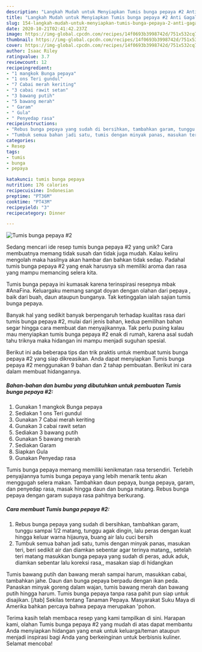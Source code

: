 ```yaml
---
description: "Langkah Mudah untuk Menyiapkan Tumis bunga pepaya #2 Anti Gagal"
title: "Langkah Mudah untuk Menyiapkan Tumis bunga pepaya #2 Anti Gagal"
slug: 154-langkah-mudah-untuk-menyiapkan-tumis-bunga-pepaya-2-anti-gagal
date: 2020-10-21T02:41:42.237Z
image: https://img-global.cpcdn.com/recipes/14f0693b3998742d/751x532cq70/tumis-bunga-pepaya-2-foto-resep-utama.jpg
thumbnail: https://img-global.cpcdn.com/recipes/14f0693b3998742d/751x532cq70/tumis-bunga-pepaya-2-foto-resep-utama.jpg
cover: https://img-global.cpcdn.com/recipes/14f0693b3998742d/751x532cq70/tumis-bunga-pepaya-2-foto-resep-utama.jpg
author: Isaac Riley
ratingvalue: 3.7
reviewcount: 12
recipeingredient:
- "1 mangkok Bunga pepaya"
- "1 ons Teri gundul"
- "7 Cabai merah keriting"
- "3 cabai rawit setan"
- "3 bawang putih"
- "5 bawang merah"
- " Garam"
- " Gula"
- " Penyedap rasa"
recipeinstructions:
- "Rebus bunga pepaya yang sudah di bersihkan, tambahkan garam, tunggu sampai 1/2 matang, tunggu agak dingin, lalu peras dengan kuat hingga keluar warna hijaunya, buang air lalu cuci bersih"
- "Tumbuk semua bahan jadi satu, tumis dengan minyak panas, masukan teri, beri sedikit air dan diamkan sebentar agar terinya matang,, setelah teri matang masukkan bunga pepaya yang sudah di peras, aduk aduk, diamkan sebentar lalu koreksi rasa,, masakan siap di hidangkan"
categories:
- Resep
tags:
- tumis
- bunga
- pepaya

katakunci: tumis bunga pepaya 
nutrition: 176 calories
recipecuisine: Indonesian
preptime: "PT36M"
cooktime: "PT43M"
recipeyield: "3"
recipecategory: Dinner

---
```



![Tumis bunga pepaya #2](https://img-global.cpcdn.com/recipes/14f0693b3998742d/751x532cq70/tumis-bunga-pepaya-2-foto-resep-utama.jpg)

Sedang mencari ide resep tumis bunga pepaya #2 yang unik? Cara membuatnya memang tidak susah dan tidak juga mudah. Kalau keliru mengolah maka hasilnya akan hambar dan bahkan tidak sedap. Padahal tumis bunga pepaya #2 yang enak harusnya sih memiliki aroma dan rasa yang mampu memancing selera kita.

Tumis bunga pepaya ini kumasak karena terinspirasi resepnya mbak #AnaFina. Keluargaku memang sangat doyan dengan olahan dari pepaya , baik dari buah, daun ataupun bunganya. Tak ketinggalan ialah sajian tumis bunga pepaya.

Banyak hal yang sedikit banyak berpengaruh terhadap kualitas rasa dari tumis bunga pepaya #2, mulai dari jenis bahan, kedua pemilihan bahan segar hingga cara membuat dan menyajikannya. Tak perlu pusing kalau mau menyiapkan tumis bunga pepaya #2 enak di rumah, karena asal sudah tahu triknya maka hidangan ini mampu menjadi suguhan spesial.


Berikut ini ada beberapa tips dan trik praktis untuk membuat tumis bunga pepaya #2 yang siap dikreasikan. Anda dapat menyiapkan Tumis bunga pepaya #2 menggunakan 9 bahan dan 2 tahap pembuatan. Berikut ini cara dalam membuat hidangannya.

<!--inarticleads1-->

##### Bahan-bahan dan bumbu yang dibutuhkan untuk pembuatan Tumis bunga pepaya #2:

1. Gunakan 1 mangkok Bunga pepaya
1. Sediakan 1 ons Teri gundul
1. Gunakan 7 Cabai merah keriting
1. Gunakan 3 cabai rawit setan
1. Sediakan 3 bawang putih
1. Gunakan 5 bawang merah
1. Sediakan  Garam
1. Siapkan  Gula
1. Gunakan  Penyedap rasa


Tumis bunga pepaya memang memiliki kenikmatan rasa tersendiri. Terlebih penyajiannya tumis bunga pepaya yang lebih menarik tentu akan menggugah selera makan. Tambahkan daun pepaya, bunga pepaya, garam, dan penyedap rasa, masak hingga daun dan bunga matang. Rebus bunga pepaya dengan garam supaya rasa pahitnya berkurang. 

<!--inarticleads2-->

##### Cara membuat Tumis bunga pepaya #2:

1. Rebus bunga pepaya yang sudah di bersihkan, tambahkan garam, tunggu sampai 1/2 matang, tunggu agak dingin, lalu peras dengan kuat hingga keluar warna hijaunya, buang air lalu cuci bersih
1. Tumbuk semua bahan jadi satu, tumis dengan minyak panas, masukan teri, beri sedikit air dan diamkan sebentar agar terinya matang,, setelah teri matang masukkan bunga pepaya yang sudah di peras, aduk aduk, diamkan sebentar lalu koreksi rasa,, masakan siap di hidangkan


Tumis bawang putih dan bawang merah sampai harum, masukkan cabai, tambahkan jahe. Daun dan bunga pepaya berpadu dengan ikan peda. Panaskan minyak goreng dalam wajan, tumis bawang merah dan bawang putih hingga harum. Tumis bunga pepaya tanpa rasa pahit pun siap untuk disajikan. [/tab] Sekilas tentang Tanaman Pepaya. Masyarakat Suku Maya di Amerika bahkan percaya bahwa pepaya merupakan &#39;pohon. 

Terima kasih telah membaca resep yang kami tampilkan di sini. Harapan kami, olahan Tumis bunga pepaya #2 yang mudah di atas dapat membantu Anda menyiapkan hidangan yang enak untuk keluarga/teman ataupun menjadi inspirasi bagi Anda yang berkeinginan untuk berbisnis kuliner. Selamat mencoba!
